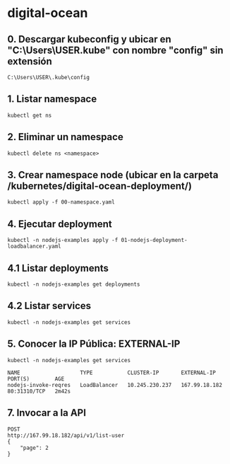 # digital-ocean

## 0. Descargar kubeconfig y ubicar en "C:\Users\USER\.kube" con nombre "config" sin extensión
```
C:\Users\USER\.kube\config
```

## 1. Listar namespace
```
kubectl get ns
```

## 2. Eliminar un namespace
```
kubectl delete ns <namespace>
```

## 3. Crear namespace node (ubicar en la carpeta /kubernetes/digital-ocean-deployment/)
```
kubectl apply -f 00-namespace.yaml
```

## 4. Ejecutar deployment
```
kubectl -n nodejs-examples apply -f 01-nodejs-deployment-loadbalancer.yaml
```

## 4.1 Listar deployments
```
kubectl -n nodejs-examples get deployments
```

## 4.2 Listar services
```
kubectl -n nodejs-examples get services
```


## 5. Conocer la IP Pública: EXTERNAL-IP
```
kubectl -n nodejs-examples get services
```

```
NAME                   TYPE           CLUSTER-IP       EXTERNAL-IP       PORT(S)        AGE  
nodejs-invoke-reqres   LoadBalancer   10.245.230.237   167.99.18.182     80:31310/TCP   2m42s
```

## 7. Invocar a la API
```
POST
http://167.99.18.182/api/v1/list-user
{
    "page": 2
}
```
